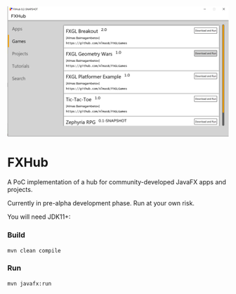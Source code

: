 ![promo](https://raw.githubusercontent.com/AlmasB/git-server/master/storage/images/fxhub.png)

# FXHub
A PoC implementation of a hub for community-developed JavaFX apps and projects.

Currently in pre-alpha development phase. Run at your own risk.

You will need JDK11+:

### Build

```
mvn clean compile
```

### Run

```
mvn javafx:run
```
